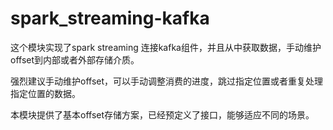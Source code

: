 # spark_streaming-kafka

这个模块实现了spark streaming 连接kafka组件，并且从中获取数据，手动维护offset到内部或者外部存储介质。

强烈建议手动维护offset，可以手动调整消费的进度，跳过指定位置或者重复处理指定位置的数据。

本模块提供了基本offset存储方案，已经预定义了接口，能够适应不同的场景。


